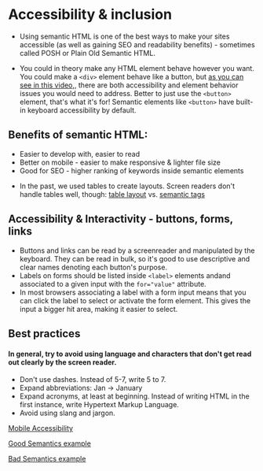 <h1>Accessibility & inclusion</h1>

- Using semantic HTML is one of the best ways to make your sites accessible (as well as gaining SEO and readability benefits) - sometimes called POSH or Plain Old Semantic HTML.

- You could in theory make any HTML element behave however you want. You could make a `<div>` element behave like a button, but [as you can see in this video,](https://www.youtube.com/watch?v=z8xUCzToff8), there are both accessibility and element behavior issues you would need to address. Better to just use the `<button>` element, that's what it's for! Semantic elements like `<button>` have built-in keyboard accessibility by default.

## Benefits of semantic HTML:

<ul>
  <li>Easier to develop with, easier to read</li>
  <li>Better on mobile - easier to make responsive & lighter file size</li>
  <li>Good for SEO - higher ranking of keywords inside semantic elements</li>
</ul>

- In the past, we used tables to create layouts. Screen readers don't handle tables well, though:
  [table layout](https://mdn.github.io/learning-area/accessibility/html/table-layout.html) vs. [semantic tags](https://mdn.github.io/learning-area/html/introduction-to-html/document_and_website_structure/)

## Accessibility & Interactivity - buttons, forms, links

- Buttons and links can be read by a screenreader and manipulated by the keyboard. They can be read in bulk, so it's good to use descriptive and clear names denoting each button's purpose.
- Labels on forms should be listed inside `<label>` elements andand associated to a given input with the `for="value"` attribute.
- In most browsers associating a label with a form input means that you can click the label to select or activate the form element. This gives the input a bigger hit area, making it easier to select.

## Best practices

#### In general, try to avoid using language and characters that don't get read out clearly by the screen reader.

<ul>
  <li>Don't use dashes. Instead of 5-7, write 5 to 7.</li>
  <li>Expand abbreviations: Jan -> January</li>
  <li>Expand acronyms, at least at beginning. Instead of writing HTML in the first instance, write Hypertext Markup Language.</li>
  <li>Avoid using slang and jargon.</li>
</ul>

[Mobile Accessibility](https://developer.mozilla.org/en-US/docs/Learn/Accessibility/Mobile)

[Good Semantics example](https://mdn.github.io/learning-area/accessibility/html/good-semantics.html)

[Bad Semantics example](https://mdn.github.io/learning-area/accessibility/html/bad-semantics.html)
